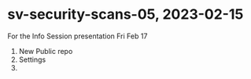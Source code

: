 # sv-security-scans-05, 2023-02-15

For the Info Session presentation Fri Feb 17

1. New Public repo
2. Settings
3. 